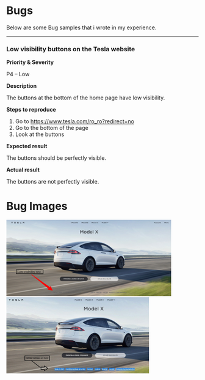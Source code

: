 # Bugs

Below are some Bug samples that i wrote in my experience.

-----------------

### Low visibility buttons on the Tesla website

**Priority & Severity**

P4 – Low

**Description**

The buttons at the bottom of the home page have low visibility.

**Steps to reproduce**
1.  Go to https://www.tesla.com/ro_ro?redirect=no
2.  Go to the bottom of the page
3. Look at the buttons

**Expected result**

The buttons should be perfectly visible.

**Actual result** 

The buttons are not perfectly visible.
# Bug Images
<img src="Bug Images/Tesla Bug image 1.png" witdh="200" height="200" >      <img src="Bug Images/Tesla Bug image 2.jpg" witdh="200" height="200" >
